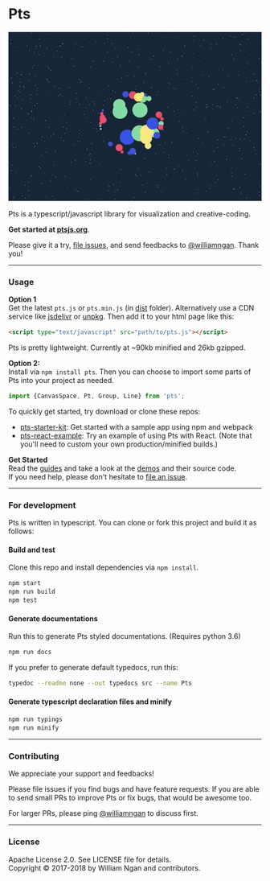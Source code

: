 # Pts

![image](./assets/pts-gif-10.gif)   

Pts is a typescript/javascript library for visualization and creative-coding. 

**Get started at [ptsjs.org](https://ptsjs.org)**.

Please give it a try, [file issues](https://github.com/williamngan/pts/issues), and send feedbacks to [@williamngan](https://twitter.com/williamngan). Thank you!

---    

### Usage

**Option 1**   
Get the latest `pts.js` or `pts.min.js` (in [dist](https://github.com/williamngan/pts/tree/master/dist) folder). Alternatively use a CDN service like [jsdelivr](https://cdn.jsdelivr.net/gh/williamngan/pts/dist/pts.min.js) or [unpkg](https://unpkg.com/pts/dist/pts.min.js). Then add it to your html page like this:
```html
<script type="text/javascript" src="path/to/pts.js"></script>
```
Pts is pretty lightweight. Currently at ~90kb minified and 26kb gzipped.


**Option 2:**   
Install via `npm install pts`. Then you can choose to import some parts of Pts into your project as needed. 
```js
import {CanvasSpace, Pt, Group, Line} from 'pts';
```

To quickly get started, try download or clone these repos:
- [pts-starter-kit](https://github.com/williamngan/pts-starter-kit): Get started with a sample app using npm and webpack
- [pts-react-example](https://github.com/williamngan/pts-react-example): Try an example of using Pts with React. (Note that you'll need to custom your own production/minified builds.)

**Get Started**   
Read the [guides](https://ptsjs.org/guide/get-started-0100) and take a look at the [demos](https://ptsjs.org/demo/?name=circle.intersectCircle2D) and their source code.    
If you need help, please don't hesitate to [file an issue](https://github.com/williamngan/pts/issues).

---    

### For development

Pts is written in typescript. You can clone or fork this project and build it as follows:

#### Build and test

Clone this repo and install dependencies via `npm install`.

```bash
npm start
npm run build
npm test
```

#### Generate documentations
Run this to generate Pts styled documentations. (Requires python 3.6)
```bash
npm run docs 
```

If you prefer to generate default typedocs, run this:
```bash
typedoc --readme none --out typedocs src --name Pts
```

#### Generate typescript declaration files and minify
```bash
npm run typings
npm run minify
```

---

### Contributing

We appreciate your support and feedbacks!

Please file issues if you find bugs and have feature requests. If you are able to send small PRs to improve Pts or fix bugs, that would be awesome too. 

For larger PRs, please ping [@williamngan](https://twitter.com/williamngan) to discuss first.

---    

### License
Apache License 2.0. See LICENSE file for details.   
Copyright © 2017-2018 by William Ngan and contributors.

